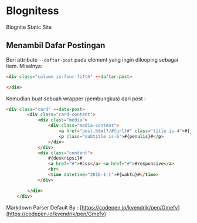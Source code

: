 # Blognitess
Blognite Static Site

## Menambil Dafar Postingan
Beri attribute ```--daftar-post``` pada element yang ingin dilooping sebagai item. Misalnya:

```html
<div class="column is-four-fifth" --daftar-post>

</div>
```

Kemudian buat sebuah wrapper (pembungkus) dari post :

```html
<div class="card" --data-post>
        <div class="card-content">
            <div class="media">
                <div class="media-content">
                    <a href="post.html?/#{url}#" class="title is-4">#{judul}#</a>
                    <p class="subtitle is-6">#{penulis}#</p>
                </div>
            </div>
            <div class="content">
                #{deskripsi}#
                <a href="#">#css</a> <a href="#">#responsive</a>
                <br>
                <time datetime="2016-1-1">#{waktu}#</time>
            </div>

        </div>
    </div>
```

Markdown Parser Default By : [https://codepen.io/kvendrik/pen/Gmefv](https://codepen.io/kvendrik/pen/Gmefv)